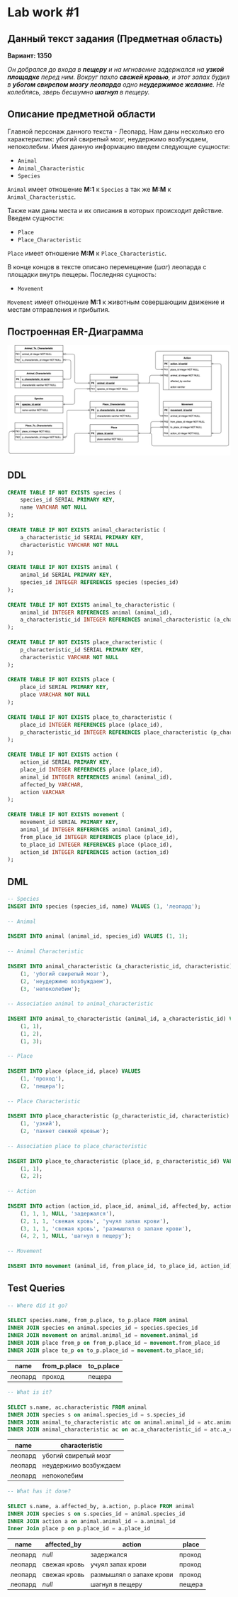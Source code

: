 # Lab work #1

## Данный текст задания (Предметная область)

**Вариант: 1350**

*Он добрался до входа в **пещеру** и на мгновение задержался на **узкой площадке** перед ним.
 Вокруг пахло **свежей кровью**, и этот запах будил в **убогом свирепом мозгу** **леопарда** одно **неудержимое желание**.
  Не колеблясь, зверь бесшумно **шагнул** в пещеру.*

## Описание предметной области

Главной персонаж данного текста - Леопард. 
Нам даны несколько его характеристик: убогий свирепый мозг, неудержимо возбуждаем, непоколебим. 
Имея данную информацию введем следующие сущности:
* `Animal`
* `Animal_Characteristic`
* `Species`

`Animal` имеет отношение **М:1** к `Species` а так же **М:М** к `Animal_Characteristic`.

Также нам даны места и их описания в которых происходит действие. Введем сущности:
* `Place`
* `Place_Characteristic`

`Place` имеет отношение **М:М** к `Place_Characteristic`.

В конце концов в тексте описано перемещение (*шаг*) леопарда с площадки внутрь пещеры.
Последняя сущность:
* `Movement`

`Movement` имеет отношение **М:1** к животным совершающим движение и местам отправления и прибытия.

## Построенная ER-Диаграмма

![ER Diagram](Lab1-ER-Diagram.png)

## DDL

```sql
CREATE TABLE IF NOT EXISTS species (
    species_id SERIAL PRIMARY KEY,
    name VARCHAR NOT NULL
);

CREATE TABLE IF NOT EXISTS animal_characteristic (
    a_characteristic_id SERIAL PRIMARY KEY,
    characteristic VARCHAR NOT NULL
);

CREATE TABLE IF NOT EXISTS animal (
    animal_id SERIAL PRIMARY KEY,
    species_id INTEGER REFERENCES species (species_id)
);

CREATE TABLE IF NOT EXISTS animal_to_characteristic (
    animal_id INTEGER REFERENCES animal (animal_id),
    a_characteristic_id INTEGER REFERENCES animal_characteristic (a_characteristic_id)
);

CREATE TABLE IF NOT EXISTS place_characteristic (
    p_characteristic_id SERIAL PRIMARY KEY,
    characteristic VARCHAR NOT NULL
);

CREATE TABLE IF NOT EXISTS place (
    place_id SERIAL PRIMARY KEY,
    place VARCHAR NOT NULL
);

CREATE TABLE IF NOT EXISTS place_to_characteristic (
    place_id INTEGER REFERENCES place (place_id),
    p_characteristic_id INTEGER REFERENCES place_characteristic (p_characteristic_id)
);

CREATE TABLE IF NOT EXISTS action (
    action_id SERIAL PRIMARY KEY,
    place_id INTEGER REFERENCES place (place_id),
    animal_id INTEGER REFERENCES animal (animal_id),
    affected_by VARCHAR,
    action VARCHAR
);

CREATE TABLE IF NOT EXISTS movement (
    movement_id SERIAL PRIMARY KEY,
    animal_id INTEGER REFERENCES animal (animal_id),
    from_place_id INTEGER REFERENCES place (place_id),
    to_place_id INTEGER REFERENCES place (place_id),
    action_id INTEGER REFERENCES action (action_id)
);
```

## DML

```sql
-- Species
INSERT INTO species (species_id, name) VALUES (1, 'леопард');

-- Animal

INSERT INTO animal (animal_id, species_id) VALUES (1, 1);

-- Animal Characteristic

INSERT INTO animal_characteristic (a_characteristic_id, characteristic) VALUES
    (1, 'убогий свирепый мозг'),
    (2, 'неудержимо возбуждаем'),
    (3, 'непоколебим');

-- Association animal to animal_characteristic

INSERT INTO animal_to_characteristic (animal_id, a_characteristic_id) VALUES
    (1, 1),
    (1, 2),
    (1, 3);

-- Place

INSERT INTO place (place_id, place) VALUES
    (1, 'проход'),
    (2, 'пещера');

-- Place Characteristic

INSERT INTO place_characteristic (p_characteristic_id, characteristic) VALUES
    (1, 'узкий'),
    (2, 'пахнет свежей кровью');

-- Association place to place_characteristic

INSERT INTO place_to_characteristic (place_id, p_characteristic_id) VALUES
    (1, 1),
    (2, 2);

-- Action

INSERT INTO action (action_id, place_id, animal_id, affected_by, action) VALUES
    (1, 1, 1, NULL, 'задержался'),
    (2, 1, 1, 'свежая кровь', 'учуял запах крови'),
    (3, 1, 1, 'свежая кровь', 'размышлял о запахе крови'),
    (4, 2, 1, NULL, 'шагнул в пещеру');

-- Movement

INSERT INTO movement (animal_id, from_place_id, to_place_id, action_id) VALUES (1, 1, 2, 4);
```

## Test Queries

```sql
-- Where did it go?

SELECT species.name, from_p.place, to_p.place FROM animal
INNER JOIN species on animal.species_id = species.species_id
INNER JOIN movement on animal.animal_id = movement.animal_id
INNER JOIN place from_p on from_p.place_id = movement.from_place_id
INNER JOIN place to_p on to_p.place_id = movement.to_place_id;
```
| **name** | **from_p.place** | **to_p.place** |
|----|----|----|
|леопард|проход|пещера|
```sql
-- What is it?

SELECT s.name, ac.characteristic FROM animal
INNER JOIN species s on animal.species_id = s.species_id
INNER JOIN animal_to_characteristic atc on animal.animal_id = atc.animal_id
INNER JOIN animal_characteristic ac on ac.a_characteristic_id = atc.a_characteristic_id
```
| **name** | **characteristic** |
|----|----|
|леопард|убогий свирепый мозг|
|леопард|неудержимо возбуждаем|
|леопард|непоколебим|

```sql
-- What has it done?

SELECT s.name, a.affected_by, a.action, p.place FROM animal
INNER JOIN species s on s.species_id = animal.species_id
INNER JOIN action a on animal.animal_id = a.animal_id
Inner Join place p on p.place_id = a.place_id
```
| **name** | **affected_by** | **action** | **place** |
|----|----|----|----|
|леопард|*null*|задержался|проход|
|леопард|свежая кровь|учуял запах крови|проход|
|леопард|свежая кровь|размышлял о запахе крови|проход|
|леопард|*null*|шагнул в пещеру|пещера|